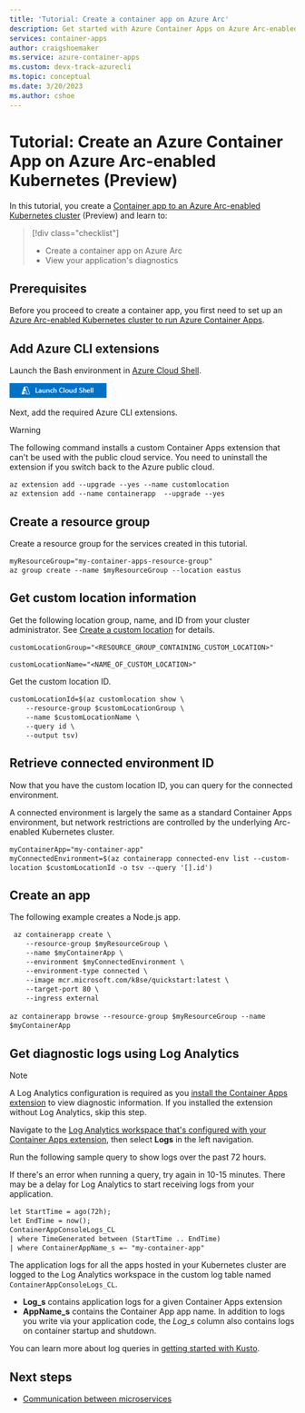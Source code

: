 ```yaml
---
title: 'Tutorial: Create a container app on Azure Arc'
description: Get started with Azure Container Apps on Azure Arc-enabled Kubernetes deploying your first app.
services: container-apps
author: craigshoemaker
ms.service: azure-container-apps
ms.custom: devx-track-azurecli
ms.topic: conceptual
ms.date: 3/20/2023
ms.author: cshoe
---
```


# Tutorial: Create an Azure Container App on Azure Arc-enabled Kubernetes (Preview)

In this tutorial, you create a [Container app to an Azure Arc-enabled Kubernetes cluster](azure-arc-enable-cluster.md) (Preview) and learn to:

> [!div class="checklist"]
> * Create a container app on Azure Arc
> * View your application's diagnostics

## Prerequisites

Before you proceed to create a container app, you first need to set up an [Azure Arc-enabled Kubernetes cluster to run Azure Container Apps](azure-arc-enable-cluster.md).

## Add Azure CLI extensions

Launch the Bash environment in [Azure Cloud Shell](../cloud-shell/quickstart.md).

[![Launch Cloud Shell in a new window.](media/azure-cloud-shell-button.png)](https://shell.azure.com)

Next, add the required Azure CLI extensions.

> [!WARNING]
> The following command installs a custom Container Apps extension that can't be used with the public cloud service. You need to uninstall the extension if you switch back to the Azure public cloud.

```azurecli-interactive
az extension add --upgrade --yes --name customlocation
az extension add --name containerapp  --upgrade --yes
```

## Create a resource group

Create a resource group for the services created in this tutorial.

```azurecli-interactive
myResourceGroup="my-container-apps-resource-group"
az group create --name $myResourceGroup --location eastus 
```

## Get custom location information

Get the following location group, name, and ID from your cluster administrator. See [Create a custom location](azure-arc-enable-cluster.md) for details.

```azurecli-interactive
customLocationGroup="<RESOURCE_GROUP_CONTAINING_CUSTOM_LOCATION>"
```

```azurecli-interactive
customLocationName="<NAME_OF_CUSTOM_LOCATION>"
```

Get the custom location ID.

```azurecli-interactive
customLocationId=$(az customlocation show \
    --resource-group $customLocationGroup \
    --name $customLocationName \
    --query id \
    --output tsv)
```

## Retrieve connected environment ID

Now that you have the custom location ID, you can query for the connected environment.

A connected environment is largely the same as a standard Container Apps environment, but network restrictions are controlled by the underlying Arc-enabled Kubernetes cluster.

```azure-interactive
myContainerApp="my-container-app"
myConnectedEnvironment=$(az containerapp connected-env list --custom-location $customLocationId -o tsv --query '[].id')
```

## Create an app

The following example creates a Node.js app.

```azurecli-interactive
 az containerapp create \
    --resource-group $myResourceGroup \
    --name $myContainerApp \
    --environment $myConnectedEnvironment \
    --environment-type connected \
    --image mcr.microsoft.com/k8se/quickstart:latest \
    --target-port 80 \
    --ingress external

az containerapp browse --resource-group $myResourceGroup --name $myContainerApp
```

## Get diagnostic logs using Log Analytics

> [!NOTE]
> A Log Analytics configuration is required as you [install the Container Apps extension](azure-arc-enable-cluster.md) to view diagnostic information. If you installed the extension without Log Analytics, skip this step.

Navigate to the [Log Analytics workspace that's configured with your Container Apps extension](azure-arc-enable-cluster.md), then select **Logs** in the left navigation.

Run the following sample query to show logs over the past 72 hours.

If there's an error when running a query, try again in 10-15 minutes. There may be a delay for Log Analytics to start receiving logs from your application.

```kusto
let StartTime = ago(72h);
let EndTime = now();
ContainerAppConsoleLogs_CL
| where TimeGenerated between (StartTime .. EndTime)
| where ContainerAppName_s =~ "my-container-app"
```

The application logs for all the apps hosted in your Kubernetes cluster are logged to the Log Analytics workspace in the custom log table named `ContainerAppConsoleLogs_CL`.

* **Log_s** contains application logs for a given Container Apps extension
* **AppName_s** contains the Container App app name. In addition to logs you write via your application code, the *Log_s* column also contains logs on container startup and shutdown.

You can learn more about log queries in [getting started with Kusto](/azure/azure-monitor/logs/get-started-queries).

## Next steps

- [Communication between microservices](communicate-between-microservices.md)
